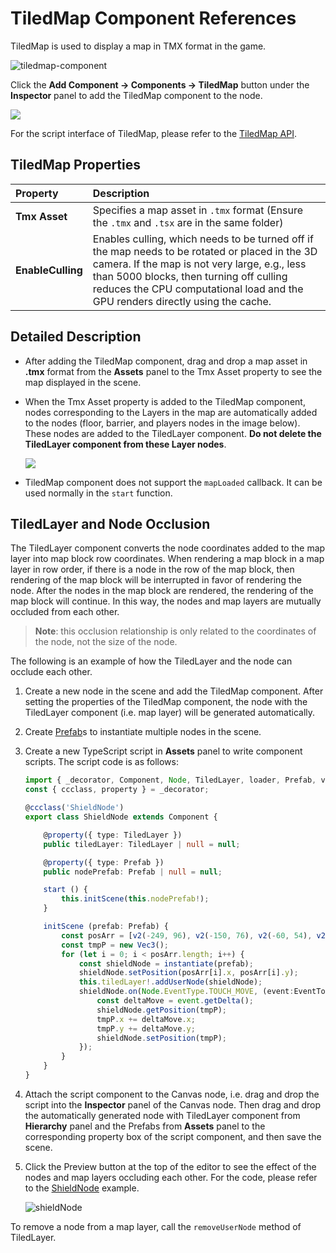 # TiledMap Component References

TiledMap is used to display a map in TMX format in the game.

![tiledmap-component](tiledmap/tiledmap-component.png)

Click the **Add Component -> Components -> TiledMap** button under the **Inspector** panel to add the TiledMap component to the node.

![](./tiledmap/add_tiledmap.png)

For the script interface of TiledMap, please refer to the [TiledMap API](__APIDOC__/en/class/TiledMap).

## TiledMap Properties

| Property | Description
| :---------------- | :----------------- |
| **Tmx Asset** | Specifies a map asset in `.tmx` format (Ensure the `.tmx` and `.tsx` are in the same folder)|
| **EnableCulling** | Enables culling, which needs to be turned off if the map needs to be rotated or placed in the 3D camera. If the map is not very large, e.g., less than 5000 blocks, then turning off culling reduces the CPU computational load and the GPU renders directly using the cache.

## Detailed Description

- After adding the TiledMap component, drag and drop a map asset in **.tmx** format from the **Assets** panel to the Tmx Asset property to see the map displayed in the scene.
- When the Tmx Asset property is added to the TiledMap component, nodes corresponding to the Layers in the map are automatically added to the nodes (floor, barrier, and players nodes in the image below). These nodes are added to the TiledLayer component. **Do not delete the TiledLayer component from these Layer nodes**.

    ![](./tiledmap/tiledlayer.png)

- TiledMap component does not support the `mapLoaded` callback. It can be used normally in the `start` function.

## TiledLayer and Node Occlusion

The TiledLayer component converts the node coordinates added to the map layer into map block row coordinates. When rendering a map block in a map layer in row order, if there is a node in the row of the map block, then rendering of the map block will be interrupted in favor of rendering the node. After the nodes in the map block are rendered, the rendering of the map block will continue. In this way, the nodes and map layers are mutually occluded from each other.

> **Note**: this occlusion relationship is only related to the coordinates of the node, not the size of the node.

The following is an example of how the TiledLayer and the node can occlude each other.

1. Create a new node in the scene and add the TiledMap component. After setting the properties of the TiledMap component, the node with the TiledLayer component (i.e. map layer) will be generated automatically.

2. Create [Prefab](../../asset/prefab.md)s to instantiate multiple nodes in the scene.

3. Create a new TypeScript script in **Assets** panel to write component scripts. The script code is as follows:

    ```ts
    import { _decorator, Component, Node, TiledLayer, loader, Prefab, v2, instantiate, Vec3, EventTouch } from 'cc';
    const { ccclass, property } = _decorator;

    @ccclass('ShieldNode')
    export class ShieldNode extends Component {

        @property({ type: TiledLayer })
        public tiledLayer: TiledLayer | null = null;

        @property({ type: Prefab })
        public nodePrefab: Prefab | null = null;

        start () {
            this.initScene(this.nodePrefab!);
        }

        initScene (prefab: Prefab) {
            const posArr = [v2(-249, 96), v2(-150, 76), v2(-60, 54), v2(-248, -144), v2(-89, -34)];
            const tmpP = new Vec3();
            for (let i = 0; i < posArr.length; i++) {
                const shieldNode = instantiate(prefab);
                shieldNode.setPosition(posArr[i].x, posArr[i].y);
                this.tiledLayer!.addUserNode(shieldNode);
                shieldNode.on(Node.EventType.TOUCH_MOVE, (event:EventTouch) => {
                    const deltaMove = event.getDelta();
                    shieldNode.getPosition(tmpP);
                    tmpP.x += deltaMove.x;
                    tmpP.y += deltaMove.y;
                    shieldNode.setPosition(tmpP);
                });
            }
        }
    }
    ```

4. Attach the script component to the Canvas node, i.e. drag and drop the script into the **Inspector** panel of the Canvas node. Then drag and drop the automatically generated node with TiledLayer component from **Hierarchy** panel and the Prefabs from **Assets** panel to the corresponding property box of the script component, and then save the scene.

5. Click the Preview button at the top of the editor to see the effect of the nodes and map layers occluding each other. For the code, please refer to the [ShieldNode](https://github.com/cocos/cocos-test-projects/tree/v3.5/assets/cases/tiled-map) example.

    ![shieldNode](./tiledmap/shieldNode.png)

To remove a node from a map layer, call the `removeUserNode` method of TiledLayer.
